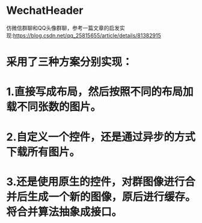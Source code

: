 # WechatHeader
仿微信群聊和QQ头像群聊，参考一篇文章的启发实现:https://blog.csdn.net/qq_25815655/article/details/81382915
# 采用了三种方案分别实现：
# 1.直接写成布局，然后按照不同的布局加载不同张数的图片。
# 2.自定义一个控件，还是通过异步的方式下载所有图片。
# 3.还是使用原生的控件，对群图像进行合并后生成一个新的图像，原后进行缓存。将合并算法抽象成接口。

